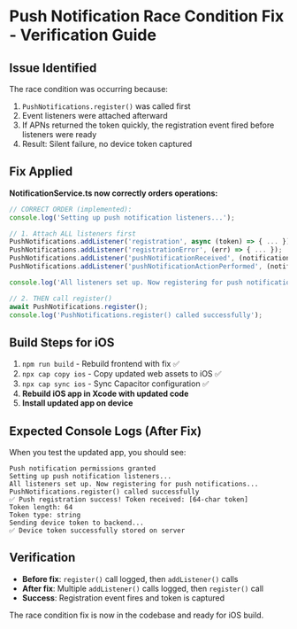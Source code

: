 # Push Notification Race Condition Fix - Verification Guide

## Issue Identified
The race condition was occurring because:
1. `PushNotifications.register()` was called first
2. Event listeners were attached afterward
3. If APNs returned the token quickly, the registration event fired before listeners were ready
4. Result: Silent failure, no device token captured

## Fix Applied
**NotificationService.ts now correctly orders operations:**

```javascript
// CORRECT ORDER (implemented):
console.log('Setting up push notification listeners...');

// 1. Attach ALL listeners first
PushNotifications.addListener('registration', async (token) => { ... });
PushNotifications.addListener('registrationError', (err) => { ... });
PushNotifications.addListener('pushNotificationReceived', (notification) => { ... });
PushNotifications.addListener('pushNotificationActionPerformed', (notification) => { ... });

console.log('All listeners set up. Now registering for push notifications...');

// 2. THEN call register()
await PushNotifications.register();
console.log('PushNotifications.register() called successfully');
```

## Build Steps for iOS
1. `npm run build` - Rebuild frontend with fix ✅
2. `npx cap copy ios` - Copy updated web assets to iOS ✅  
3. `npx cap sync ios` - Sync Capacitor configuration ✅
4. **Rebuild iOS app in Xcode with updated code**
5. **Install updated app on device**

## Expected Console Logs (After Fix)
When you test the updated app, you should see:

```
Push notification permissions granted
Setting up push notification listeners...
All listeners set up. Now registering for push notifications...
PushNotifications.register() called successfully
✅ Push registration success! Token received: [64-char token]
Token length: 64
Token type: string
Sending device token to backend...
✅ Device token successfully stored on server
```

## Verification
- **Before fix**: `register()` call logged, then `addListener()` calls
- **After fix**: Multiple `addListener()` calls logged, then `register()` call
- **Success**: Registration event fires and token is captured

The race condition fix is now in the codebase and ready for iOS build.
